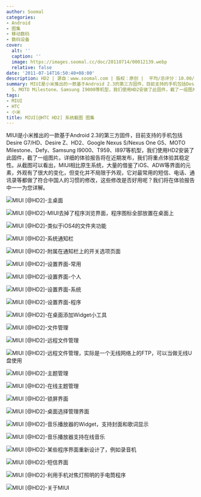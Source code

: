 ```yaml
---
author: Soomal
categories:
- Android
- 图集
- 移动数码
- 数码设备
cover:
  alt: ''
  caption: ''
  image: https://images.soomal.cc/doc/20110714/00012139.webp
  relative: false
date: '2011-07-14T16:50:40+08:00'
description: HD2 | 源自：www.soomal.com | 版权：原创 |  平均/总评分：10.00/60
summary: MIUI是小米推出的一款基于Android 2.3的第三方固件，目前支持的手机包括Desire G7/HD、Desire Z、HD2、Nexus
  S、MOTO Milestone、Samsung I9000等机型，我们使用HD2安装了此固件，截了一组图片。详细的体验报告将在近期发布，我们将重点体验其稳定性。从截图可以看出，MIUI大量的借鉴了iOS、ADW等界面的元素
tags:
- MIUI
- HTC
- 小米
title: MIUI[@HTC HD2] 系统截图 图集
---
```


MIUI是小米推出的一款基于Android 2.3的第三方固件，目前支持的手机包括Desire G7/HD、Desire Z、HD2、Google Nexus S/Nexus One G5、MOTO Milestone、Defy、Samsung I9000、T959、I897等机型，我们使用HD2安装了此固件，截了一组图片。详细的体验报告将在近期发布，我们将重点体验其稳定性。从截图可以看出，MIUI相比原生系统，大量的借鉴了iOS、ADW等界面的元素，外观有了很大的变化，但变化并不局限于外观，它对最常用的短信、电话、通讯录等都做了符合中国人的习惯的修改，这些修改是否好用呢？我们将在体验报告中一一为您详解。



![MIUI [@HD2]-主桌面](https://images.soomal.cc/doc/20110714/00012116.webp)



![MIUI [@HD2]-MIUI去掉了程序浏览界面，程序图标全部放置在桌面上](https://images.soomal.cc/doc/20110714/00012117.webp)



![MIUI [@HD2]-类似于iOS4的文件夹功能](https://images.soomal.cc/doc/20110714/00012118.webp)



![MIUI [@HD2]-系统通知栏](https://images.soomal.cc/doc/20110714/00012119.webp)



![MIUI [@HD2]-附属在通知栏上的开关选项页面](https://images.soomal.cc/doc/20110714/00012120.webp)



![MIUI [@HD2]-设置界面-常用](https://images.soomal.cc/doc/20110714/00012121.webp)



![MIUI [@HD2]-设置界面-个人](https://images.soomal.cc/doc/20110714/00012122.webp)



![MIUI [@HD2]-设置界面-系统](https://images.soomal.cc/doc/20110714/00012123.webp)



![MIUI [@HD2]-设置界面-程序](https://images.soomal.cc/doc/20110714/00012124.webp)



![MIUI [@HD2]-在桌面添加Widget小工具](https://images.soomal.cc/doc/20110714/00012125.webp)



![MIUI [@HD2]-文件管理](https://images.soomal.cc/doc/20110714/00012126.webp)



![MIUI [@HD2]-远程文件管理](https://images.soomal.cc/doc/20110714/00012127.webp)



![MIUI [@HD2]-远程文件管理，实际是一个无线网络上的FTP，可以当做无线U盘使用](https://images.soomal.cc/doc/20110714/00012128.webp)



![MIUI [@HD2]-主题管理](https://images.soomal.cc/doc/20110714/00012129.webp)



![MIUI [@HD2]-在线主题管理](https://images.soomal.cc/doc/20110714/00012130.webp)



![MIUI [@HD2]-锁屏界面](https://images.soomal.cc/doc/20110714/00012131.webp)



![MIUI [@HD2]-桌面选择管理界面](https://images.soomal.cc/doc/20110714/00012132.webp)



![MIUI [@HD2]-音乐播放器的Widget，支持封面和歌词显示](https://images.soomal.cc/doc/20110714/00012133.webp)



![MIUI [@HD2]-音乐播放器支持在线音乐](https://images.soomal.cc/doc/20110714/00012134.webp)



![MIUI [@HD2]-某些程序界面重新设计了，例如录音机](https://images.soomal.cc/doc/20110714/00012135.webp)



![MIUI [@HD2]-短信界面](https://images.soomal.cc/doc/20110714/00012136.webp)



![MIUI [@HD2]-利用手机对焦灯照明的手电筒程序](https://images.soomal.cc/doc/20110714/00012137.webp)



![MIUI [@HD2]-关于MIUI](https://images.soomal.cc/doc/20110714/00012138.webp)
